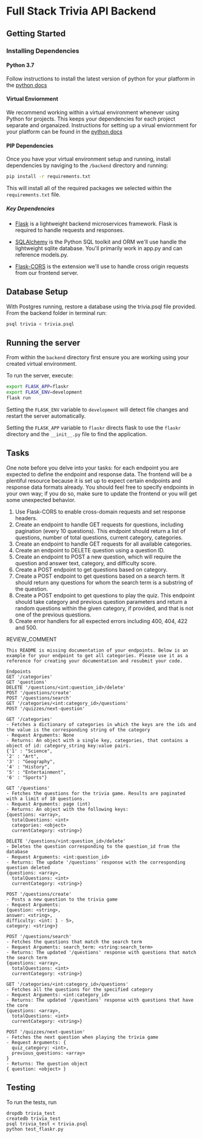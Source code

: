 # Full Stack Trivia API Backend

## Getting Started

### Installing Dependencies

#### Python 3.7

Follow instructions to install the latest version of python for your platform in the [python docs](https://docs.python.org/3/using/unix.html#getting-and-installing-the-latest-version-of-python)

#### Virtual Enviornment

We recommend working within a virtual environment whenever using Python for projects. This keeps your dependencies for each project separate and organaized. Instructions for setting up a virual enviornment for your platform can be found in the [python docs](https://packaging.python.org/guides/installing-using-pip-and-virtual-environments/)

#### PIP Dependencies

Once you have your virtual environment setup and running, install dependencies by naviging to the `/backend` directory and running:

```bash
pip install -r requirements.txt
```

This will install all of the required packages we selected within the `requirements.txt` file.

##### Key Dependencies

- [Flask](http://flask.pocoo.org/) is a lightweight backend microservices framework. Flask is required to handle requests and responses.

- [SQLAlchemy](https://www.sqlalchemy.org/) is the Python SQL toolkit and ORM we'll use handle the lightweight sqlite database. You'll primarily work in app.py and can reference models.py.

- [Flask-CORS](https://flask-cors.readthedocs.io/en/latest/#) is the extension we'll use to handle cross origin requests from our frontend server.

## Database Setup

With Postgres running, restore a database using the trivia.psql file provided. From the backend folder in terminal run:

```bash
psql trivia < trivia.psql
```

## Running the server

From within the `backend` directory first ensure you are working using your created virtual environment.

To run the server, execute:

```bash
export FLASK_APP=flaskr
export FLASK_ENV=development
flask run
```

Setting the `FLASK_ENV` variable to `development` will detect file changes and restart the server automatically.

Setting the `FLASK_APP` variable to `flaskr` directs flask to use the `flaskr` directory and the `__init__.py` file to find the application.

## Tasks

One note before you delve into your tasks: for each endpoint you are expected to define the endpoint and response data. The frontend will be a plentiful resource because it is set up to expect certain endpoints and response data formats already. You should feel free to specify endpoints in your own way; if you do so, make sure to update the frontend or you will get some unexpected behavior.

1. Use Flask-CORS to enable cross-domain requests and set response headers.
2. Create an endpoint to handle GET requests for questions, including pagination (every 10 questions). This endpoint should return a list of questions, number of total questions, current category, categories.
3. Create an endpoint to handle GET requests for all available categories.
4. Create an endpoint to DELETE question using a question ID.
5. Create an endpoint to POST a new question, which will require the question and answer text, category, and difficulty score.
6. Create a POST endpoint to get questions based on category.
7. Create a POST endpoint to get questions based on a search term. It should return any questions for whom the search term is a substring of the question.
8. Create a POST endpoint to get questions to play the quiz. This endpoint should take category and previous question parameters and return a random questions within the given category, if provided, and that is not one of the previous questions.
9. Create error handlers for all expected errors including 400, 404, 422 and 500.

REVIEW_COMMENT

```
This README is missing documentation of your endpoints. Below is an example for your endpoint to get all categories. Please use it as a reference for creating your documentation and resubmit your code.

Endpoints
GET '/categories'
GET 'questions'
DELETE '/questions/<int:question_id>/delete'
POST '/questions/create'
POST '/questions/search'
GET '/categories/<int:category_id>/questions'
POST '/quizzes/next-question'

GET '/categories'
- Fetches a dictionary of categories in which the keys are the ids and the value is the corresponding string of the category
- Request Arguments: None
- Returns: An object with a single key, categories, that contains a object of id: category_string key:value pairs.
{'1' : "Science",
'2' : "Art",
'3' : "Geography",
'4' : "History",
'5' : "Entertainment",
'6' : "Sports"}

GET '/questions'
- Fetches the questions for the trivia game. Results are paginated with a limit of 10 questions.
- Request Arguments: page (int)
- Returns: An object with the following keys:
{questions: <array>,
  totalQuestions: <int>
  categories: <object>
  currentCategory: <string>}

DELETE '/questions/<int:question_id>/delete'
- Deletes the question corresponding to the question_id from the database
- Request Arguments: <int:question_id>
- Returns: The update '/questions' response with the corresponding question deleted
{questions: <array>,
  totalQuestions: <int>
  currentCategory: <string>}

POST '/questions/create'
- Posts a new question to the trivia game
- Request Arguments:
{question: <string>,
answer: <string>,
difficulty: <int: 1 - 5>,
category: <string>}

POST '/questions/search'
- Fetches the questions that match the search term
- Request Arguments: search_term: <string:search_term>
- Returns: The updated '/questions' response with questions that match the search term
{questions: <array>,
  totalQuestions: <int>
  currentCategory: <string>}

GET '/categories/<int:category_id>/questions'
- Fetches all the questions for the specified category
- Request Arguments: <int:category_id>
- Returns: The updated '/questions' response with questions that have the core
{questions: <array>,
  totalQuestions: <int>
  currentCategory: <string>}

POST '/quizzes/next-question'
- Fetches the next question when playing the trivia game
- Request Arguments: {
  quiz_category: <int>,
  previous_questions: <array>
}
- Returns: The question object
{ question: <object> }
```

## Testing

To run the tests, run

```
dropdb trivia_test
createdb trivia_test
psql trivia_test < trivia.psql
python test_flaskr.py
```
